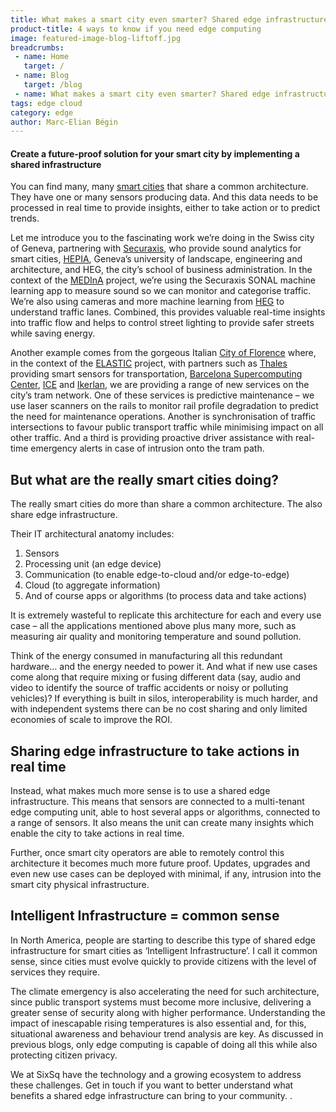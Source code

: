 ```yaml
---
title: What makes a smart city even smarter? Shared edge infrastructure
product-title: 4 ways to know if you need edge computing 
image: featured-image-blog-liftoff.jpg
breadcrumbs:
 - name: Home
   target: /
 - name: Blog
   target: /blog
 - name: What makes a smart city even smarter? Shared edge infrastructure
tags: edge cloud
category: edge
author: Marc-Elian Bégin
---
```


#### Create a future-proof solution for your smart city by implementing a shared infrastructure

You can find many, many [smart cities](https://media.sixsq.com/blog/what-is-a-smart-city) that share a common architecture. They have one or many sensors producing data. And this data needs to be processed in real time to provide insights, either to take action or to predict trends.

Let me introduce you to the fascinating work we’re doing in the Swiss city of Geneva, partnering with [Securaxis](https://securaxis.com/), who provide sound analytics for smart cities, [HEPIA](https://www.hesge.ch/hepia/), Geneva’s university of landscape, engineering and architecture, and HEG, the city’s school of business administration. In the context of the [MEDInA](https://www.hesge.ch/hepia/recherche-developpement/projets-recherche/en-cours/medina) project, we’re using the Securaxis SONAL machine learning app to measure sound so we can monitor and categorise traffic. We’re also using cameras and more machine learning from [HEG](https://www.hesge.ch/heg/) to understand traffic lanes. Combined, this provides valuable real-time insights into traffic flow and helps to control street lighting to provide safer streets while saving energy.

Another example comes from the gorgeous Italian [City of Florence](https://www.cittametropolitana.fi.it/) where, in the context of the [ELASTIC](https://elastic-project.eu/) project, with partners such as [Thales](https://www.thalesgroup.com/en/markets/transport) providing smart sensors for transportation, [Barcelona Supercomputing Center](https://www.bsc.es/), [ICE](https://informationcatalyst.com/) and [Ikerlan](https://www.ikerlan.es/en/), we are providing a range of new services on the city’s tram network. One of these services is predictive maintenance – we use laser scanners on the rails to monitor rail profile degradation to predict the need for maintenance operations. Another is synchronisation of traffic intersections to favour public transport traffic while minimising impact on all other traffic. And a third is providing proactive driver assistance with real-time emergency alerts in case of intrusion onto the tram path. 

## But what are the really smart cities doing?

The really smart cities do more than share a common architecture. The also share edge infrastructure.

Their IT architectural anatomy includes:

1. Sensors
1. Processing unit (an edge device)
1. Communication (to enable edge-to-cloud and/or edge-to-edge)
1. Cloud (to aggregate information)
1. And of course apps or algorithms (to process data and take actions)

It is extremely wasteful to replicate this architecture for each and every use case – all the applications mentioned above plus many more, such as measuring air quality and monitoring temperature and sound pollution.

Think of the energy consumed in manufacturing all this redundant hardware… and the energy needed to power it. And what if new use cases come along that require mixing or fusing different data (say, audio and video to identify the source of traffic accidents or noisy or polluting vehicles)? If everything is built in silos, interoperability is much harder, and with independent systems there can be no cost sharing and only limited economies of scale to improve the ROI.  


## Sharing edge infrastructure to take actions in real time
Instead, what makes much more sense is to use a shared edge infrastructure. This means that sensors are connected to a multi-tenant edge computing unit, able to host several apps or algorithms, connected to a range of sensors. It also means the unit can create many insights which enable the city to take actions in real time.

Further, once smart city operators are able to remotely control this architecture it becomes much more future proof. Updates, upgrades and even new use cases can be deployed with minimal, if any, intrusion into the smart city physical infrastructure.


## Intelligent Infrastructure = common sense
In North America, people are starting to describe this type of shared edge infrastructure for smart cities as ‘Intelligent Infrastructure’. I call it common sense, since cities must evolve quickly to provide citizens with the level of services they require.

The climate emergency is also accelerating the need for such architecture, since public transport systems must become more inclusive, delivering a greater sense of security along with higher performance. Understanding the impact of inescapable rising temperatures is also essential and, for this, situational awareness and behaviour trend analysis are key. As discussed in previous blogs, only edge computing is capable of doing all this while also protecting citizen privacy.

We at SixSq have the technology and a growing ecosystem to address these challenges. Get in touch if you want to better understand what benefits a shared edge infrastructure can bring to your community. .






